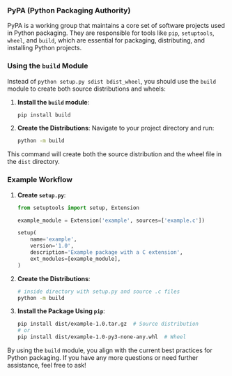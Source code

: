 ### PyPA (Python Packaging Authority)
PyPA is a working group that maintains a core set of software projects used in Python packaging. They are responsible for tools like `pip`, `setuptools`, `wheel`, and `build`, which are essential for packaging, distributing, and installing Python projects.

### Using the `build` Module
Instead of `python setup.py sdist bdist_wheel`, you should use the `build` module to create both source distributions and wheels:

1. **Install the `build` module**:
   ```sh
   pip install build
   ```

2. **Create the Distributions**:
   Navigate to your project directory and run:
   ```sh
   python -m build
   ```

This command will create both the source distribution and the wheel file in the `dist` directory.

### Example Workflow

1. **Create `setup.py`**:
   ```python
   from setuptools import setup, Extension

   example_module = Extension('example', sources=['example.c'])

   setup(
       name='example',
       version='1.0',
       description='Example package with a C extension',
       ext_modules=[example_module],
   )
   ```

2. **Create the Distributions**:
   ```sh
   # inside directory with setup.py and source .c files
   python -m build
   ```

3. **Install the Package Using `pip`**:
   ```sh
   pip install dist/example-1.0.tar.gz  # Source distribution
   # or
   pip install dist/example-1.0-py3-none-any.whl  # Wheel
   ```

By using the `build` module, you align with the current best practices for Python packaging. If you have any more questions or need further assistance, feel free to ask!
